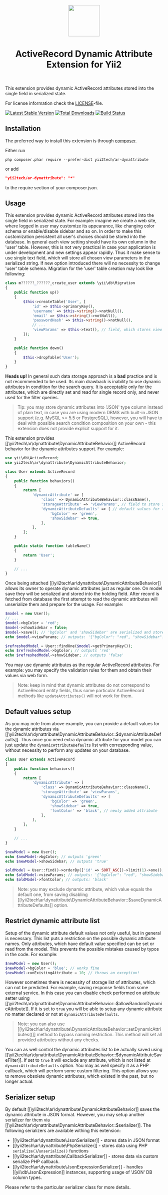 <p align="center">
    <a href="https://github.com/yii2tech" target="_blank">
        <img src="https://avatars2.githubusercontent.com/u/12951949" height="100px">
    </a>
    <h1 align="center">ActiveRecord Dynamic Attribute Extension for Yii2</h1>
    <br>
</p>

This extension provides dynamic ActiveRecord attributes stored into the single field in serialized state.

For license information check the [LICENSE](LICENSE.md)-file.

[![Latest Stable Version](https://poser.pugx.org/yii2tech/ar-dynattribute/v/stable.png)](https://packagist.org/packages/yii2tech/ar-dynattribute)
[![Total Downloads](https://poser.pugx.org/yii2tech/ar-dynattribute/downloads.png)](https://packagist.org/packages/yii2tech/ar-dynattribute)
[![Build Status](https://travis-ci.org/yii2tech/ar-dynattribute.svg?branch=master)](https://travis-ci.org/yii2tech/ar-dynattribute)


Installation
------------

The preferred way to install this extension is through [composer](http://getcomposer.org/download/).

Either run

```
php composer.phar require --prefer-dist yii2tech/ar-dynattribute
```

or add

```json
"yii2tech/ar-dynattribute": "*"
```

to the require section of your composer.json.


Usage
-----

This extension provides dynamic ActiveRecord attributes stored into the single field in serialized state.
For example: imagine we create a web site, where logged in user may customize its appearance, like changing
color schema or enable/disable sidebar and so on. In order to make this customization persistent all user's
choices should be stored into the database. In general each view setting should have its own column in the
'user' table. However, this is not very practical in case your application is under development and new
settings appear rapidly. Thus it make sense to use single text field, which will store all chosen view
parameters in the serialized string. If new option introduced there will no necessity to change 'user' table
schema.
Migration for the 'user' table creation may look like following:

```php
class m??????_??????_create_user extends \yii\db\Migration
{
    public function up()
    {
        $this->createTable('User', [
            'id' => $this->primaryKey(),
            'username' => $this->string()->notNull(),
            'email' => $this->string()->notNull(),
            'passwordHash' => $this->string()->notNull(),
            // ...
            'viewParams' => $this->text(), // field, which stores view parameters in serialized state
        ]);
    }

    public function down()
    {
        $this->dropTable('User');
    }
}
```

**Heads up!** In general such data storage approach is a **bad** practice and is not recommended to be used.
Its main drawback is inability to use dynamic attributes in condition for the search query.
It is acceptable only for the attributes, which are directly set and read for single record only, and never
used for the filter queries.

> Tip: you may store dynamic attributes into 'JSON' type column instead of plain text, in case you are using modern DBMS
  with built-in JSON support (e.g. MySQL >= 5.5 or PostgreSQL), however, you will have to deal with possible search
  condition composition on your own - this extension does not provide explicit support for it.

This extension provides [[\yii2tech\ar\dynattribute\DynamicAttributeBehavior]] ActiveRecord behavior for
the dynamic attributes support.
For example:

```php
use yii\db\ActiveRecord;
use yii2tech\ar\dynattribute\DynamicAttributeBehavior;

class User extends ActiveRecord
{
    public function behaviors()
    {
        return [
            'dynamicAttribute' => [
                'class' => DynamicAttributeBehavior::className(),
                'storageAttribute' => 'viewParams', // field to store serialized attributes
                'dynamicAttributeDefaults' => [ // default values for the dynamic attributes
                    'bgColor' => 'green',
                    'showSidebar' => true,
                ],
            ],
        ];
    }

    public static function tableName()
    {
        return 'User';
    }

    // ...
}
```

Once being attached [[\yii2tech\ar\dynattribute\DynamicAttributeBehavior]] allows its owner to operate
dynamic attributes just as regular one. On model save they will be serialized and stored into the holding
field. After record is fetched from database the first attempt to read the dynamic attributes will unserialize
them and prepare for the usage.
For example:

```php
$model = new User();
// ...
$model->bgColor = 'red';
$model->showSidebar = false;
$model->save(); // 'bgColor' and 'showSidebar' are serialized and stored at 'viewParams'
echo $model->viewParams; // outputs: '{"bgColor": "red", "showSidebar": false}'

$refreshedModel = User::findOne($model->getPrimaryKey());
echo $refreshedModel->bgColor; // outputs 'red'
echo $refreshedModel->showSidebar; // outputs 'false'
```

You may use dynamic attributes as the regular ActiveRecord attributes. For example: you may
specify the validation rules for them and obtain their values via web form.

> Note: keep in mind that dynamic attributes do not correspond to ActiveRecord entity fields, thus
  some particular ActiveRecord methods like `updateAttributes()` will not work for them.


## Default values setup <span id="default-values-setup"></span>

As you may note from above example, you can provide a default values for the dynamic attributes
via [[\yii2tech\ar\dynattribute\DynamicAttributeBehavior::$dynamicAttributeDefaults]].
Thus once you need extra dynamic attribute for your model you can just update the `dynamicAttributeDefaults`
list with corresponding value, without necessity to perform any updates on your database.

```php
class User extends ActiveRecord
{
    public function behaviors()
    {
        return [
            'dynamicAttribute' => [
                'class' => DynamicAttributeBehavior::className(),
                'storageAttribute' => 'viewParams',
                'dynamicAttributeDefaults' => [
                    'bgColor' => 'green',
                    'showSidebar' => true,
                    'fontColor' => 'black', // newly added attribute
                ],
            ],
        ];
    }

    // ...
}

$newModel = new User();
echo $newModel->bgColor; // outputs 'green'
echo $newModel->showSidebar; // outputs 'true'

$oldModel = User::find()->orderBy(['id' => SORT_ASC])->limit(1)->one();
echo $oldModel->viewParams; // outputs: '{"bgColor": "red", "showSidebar": false}'
echo $oldModel->fontColor; // outputs: 'black'
```

> Note: you may exclude dynamic attribute, which value equals the default one, from saving disabling
  [[\yii2tech\ar\dynattribute\DynamicAttributeBehavior::$saveDynamicAttributeDefaults]] option.


## Restrict dynamic attribute list <span id="restrict-dynamic-attribute-list"></span>

Setup of the dynamic attribute default values not only useful, but in general is necessary.
This list puts a restriction on the possible dynamic attribute names. Only attributes, which
have default value specified can be set or read from the model. This prevents the possible mistakes
caused by typos in the code.
For example:

```php
$newModel = new User();
$newModel->bgColor = 'blue'; // works fine
$newModel->unExistingAttribute = 10; // throws an exception!
```

However sometimes there is necessity of storage list of attributes, which can not be predicted.
For example, saving response fields from some external service.
In this case you can disable check performed on attribute setter using
[[\yii2tech\ar\dynattribute\DynamicAttributeBehavior::$allowRandomDynamicAttribute]].
If it is set to `true` you will be able to setup any dynamic attribute no matter declared or not
at `dynamicAttributeDefaults`.

> Note: you can also use [[\yii2tech\ar\dynattribute\DynamicAttributeBehavior::setDynamicAttributes()]] method
  to bypass naming restriction. This method will set all provided attributes without any checks.

You can as well control the dynamic attributes list to be actually saved using [[\yii2tech\ar\dynattribute\DynamicAttributeBehavior::$dynamicAttributeSaveFilter]].
If set to `true` it will exclude any attribute, which is not listed at `dynamicAttributeDefaults` option. You may as
well specify it as a PHP callback, which will perform some custom filtering. This option allows you to remove obsolete
dynamic attributes, which existed in the past, but no longer actual.


## Serializer setup <span id="serializer-setup"></span>

By default [[\yii2tech\ar\dynattribute\DynamicAttributeBehavior]] saves the dynamic attribute in JSON
format. However, you may setup another serializer for them via [[\yii2tech\ar\dynattribute\DynamicAttributeBehavior::$serializer]].
The following serializers are available withing this extension:

 - [[\yii2tech\ar\dynattribute\JsonSerializer]] - stores data in JSON format
 - [[\yii2tech\ar\dynattribute\PhpSerializer]] - stores data using PHP `serialize()`/`unserialize()` functions
 - [[\yii2tech\ar\dynattribute\CallbackSerializer]] - stores data via custom serialize PHP callback.
 - [[\yii2tech\ar\dynattribute\JsonExpressionSerializer]] - handles [[yii\db\JsonExpression]] instances, supporting usage of 'JSON' DB column types.

Please refer to the particular serializer class for more details.

